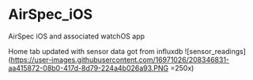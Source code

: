 # AirSpec_iOS
AirSpec iOS and associated watchOS app

Home tab updated with sensor data got from influxdb
![sensor_readings](https://user-images.githubusercontent.com/16971026/208346831-aa415872-08b0-417d-8d79-224a4b026a93.PNG =250x)
